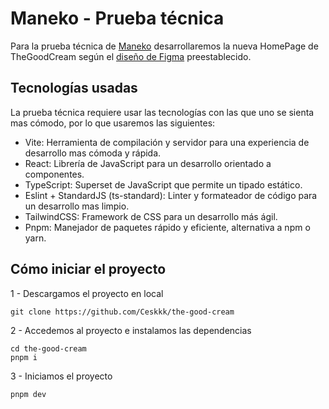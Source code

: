 # Maneko - Prueba técnica

Para la prueba técnica de [Maneko](https://maneko.es/) desarrollaremos la nueva HomePage de TheGoodCream según el [diseño de Figma](https://www.figma.com/file/J3JYMNu2K2zxtOEVDjuTAe/Maneko-TheGoodCream-Website-B01?type=design&node-id=0-1) preestablecido.

## Tecnologías usadas

La prueba técnica requiere usar las tecnologías con las que uno se sienta mas cómodo, por lo que usaremos las siguientes:

- Vite: Herramienta de compilación y servidor para una experiencia de desarrollo mas cómoda y rápida.
- React: Librería de JavaScript para un desarrollo orientado a componentes.
- TypeScript: Superset de JavaScript que permite un tipado estático.
- Eslint + StandardJS (ts-standard): Linter y formateador de código para un desarrollo mas limpio.
- TailwindCSS: Framework de CSS para un desarrollo más ágil.
- Pnpm: Manejador de paquetes rápido y eficiente, alternativa a npm o yarn.

## Cómo iniciar el proyecto

1 - Descargamos el proyecto en local
```
git clone https://github.com/Ceskkk/the-good-cream
```

2 - Accedemos al proyecto e instalamos las dependencias
```
cd the-good-cream
pnpm i
```

3 - Iniciamos el proyecto
```
pnpm dev
```
